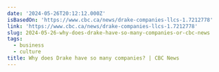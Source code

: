 ```yaml
---
date: '2024-05-26T20:12:12.000Z'
isBasedOn: 'https://www.cbc.ca/news/drake-companies-llcs-1.7212778'
link: 'https://www.cbc.ca/news/drake-companies-llcs-1.7212778'
slug: 2024-05-26-why-does-drake-have-so-many-companies-or-cbc-news
tags:
  - business
  - culture
title: Why does Drake have so many companies? | CBC News
---
```

 
